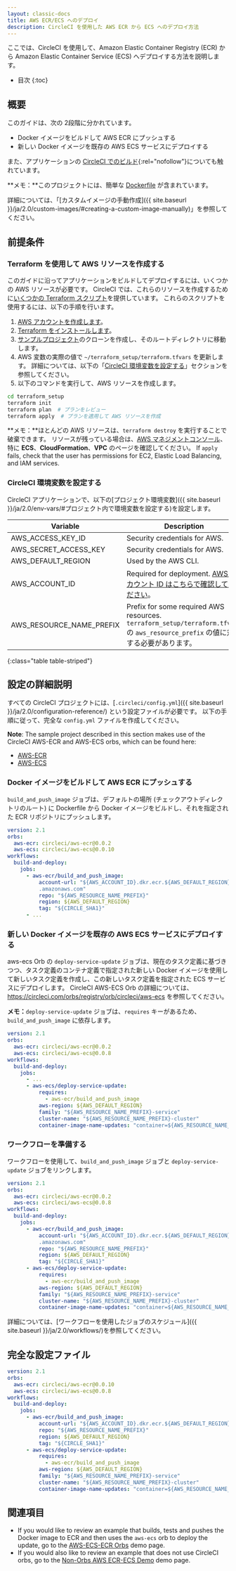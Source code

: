 ```yaml
---
layout: classic-docs
title: AWS ECR/ECS へのデプロイ
description: CircleCI を使用した AWS ECR から ECS へのデプロイ方法
---
```


ここでは、CircleCI を使用して、Amazon Elastic Container Registry (ECR) から Amazon Elastic Container Service (ECS) へデプロイする方法を説明します。

- 目次
{:toc}

## 概要

このガイドは、次の 2段階に分かれています。

- Docker イメージをビルドして AWS ECR にプッシュする
- 新しい Docker イメージを既存の AWS ECS サービスにデプロイする

また、アプリケーションの [CircleCI でのビルド](https://circleci.com/gh/CircleCI-Public/circleci-demo-aws-ecs-ecr){:rel="nofollow"}についても触れています。

**メモ：**このプロジェクトには、簡単な [Dockerfile](https://github.com/CircleCI-Public/circleci-demo-aws-ecs-ecr/blob/master/Dockerfile) が含まれています。

詳細については、「[カスタムイメージの手動作成]({{ site.baseurl }}/ja/2.0/custom-images/#creating-a-custom-image-manually)」を参照してください。

## 前提条件

### Terraform を使用して AWS リソースを作成する

このガイドに沿ってアプリケーションをビルドしてデプロイするには、いくつかの AWS リソースが必要です。 CircleCI では、これらのリソースを作成するために[いくつかの Terraform スクリプト](https://github.com/CircleCI-Public/circleci-demo-aws-ecs-ecr/tree/master/terraform_setup)を提供しています。 これらのスクリプトを使用するには、以下の手順を行います。

1. [AWS アカウントを作成します](https://aws.amazon.com/jp/premiumsupport/knowledge-center/create-and-activate-aws-account/)。
2. [Terraform をインストールします](https://www.terraform.io/)。
3. [サンプルプロジェクト](https://github.com/CircleCI-Public/circleci-demo-aws-ecs-ecr)のクローンを作成し、そのルートディレクトリに移動します。
4. AWS 変数の実際の値で `~/terraform_setup/terraform.tfvars` を更新します。 詳細については、以下の「[CircleCI 環境変数を設定する](#configure-circleci-environment-variables)」セクションを参照してください。
5. 以下のコマンドを実行して、AWS リソースを作成します。

```bash
cd terraform_setup
terraform init
terraform plan  # プランをレビュー
terraform apply  # プランを適用して AWS リソースを作成
```

**メモ：**ほとんどの AWS リソースは、`terraform destroy` を実行することで破棄できます。 リソースが残っている場合は、[AWS マネジメントコンソール](https://console.aws.amazon.com/)、特に **ECS**、**CloudFormation**、**VPC** のページを確認してください。 If `apply` fails, check that the user has permissions for EC2, Elastic Load Balancing, and IAM services.

### CircleCI 環境変数を設定する

CircleCI アプリケーションで、以下の[プロジェクト環境変数]({{ site.baseurl }}/ja/2.0/env-vars/#プロジェクト内で環境変数を設定する)を設定します。

| Variable                   | Description                                                                                                                                                |
| -------------------------- | ---------------------------------------------------------------------------------------------------------------------------------------------------------- |
| AWS_ACCESS_KEY_ID        | Security credentials for AWS.                                                                                                                              |
| AWS_SECRET_ACCESS_KEY    | Security credentials for AWS.                                                                                                                              |
| AWS_DEFAULT_REGION       | Used by the AWS CLI.                                                                                                                                       |
| AWS_ACCOUNT_ID           | Required for deployment. [AWS アカウント ID はこちらで確認してください](https://docs.aws.amazon.com/ja_jp/IAM/latest/UserGuide/console_account-alias.html#FindingYourAWSId)。 |
| AWS_RESOURCE_NAME_PREFIX | Prefix for some required AWS resources. `terraform_setup/terraform.tfvars` の `aws_resource_prefix` の値に対応する必要があります。                                         |
{:class="table table-striped"}

## 設定の詳細説明

すべての CircleCI プロジェクトには、[`.circleci/config.yml`]({{ site.baseurl }}/ja/2.0/configuration-reference/) という設定ファイルが必要です。 以下の手順に従って、完全な `config.yml` ファイルを作成してください。

**Note**: The sample project described in this section makes use of the CircleCI AWS-ECR and AWS-ECS orbs, which can be found here:

- [AWS-ECR](https://circleci.com/orbs/registry/orb/circleci/aws-ecr)
- [AWS-ECS](https://circleci.com/orbs/registry/orb/circleci/aws-ecs)

### Docker イメージをビルドして AWS ECR にプッシュする

`build_and_push_image` ジョブは、デフォルトの場所 (チェックアウトディレクトリのルート) に Dockerfile から Docker イメージをビルドし、それを指定された ECR リポジトリにプッシュします。

```yaml
version: 2.1
orbs:
  aws-ecr: circleci/aws-ecr@0.0.2
  aws-ecs: circleci/aws-ecs@0.0.10
workflows:
  build-and-deploy:
    jobs:
      - aws-ecr/build_and_push_image:
          account-url: "${AWS_ACCOUNT_ID}.dkr.ecr.${AWS_DEFAULT_REGION}
          .amazonaws.com"
          repo: "${AWS_RESOURCE_NAME_PREFIX}"
          region: ${AWS_DEFAULT_REGION}
          tag: "${CIRCLE_SHA1}"
      - ...
```

### 新しい Docker イメージを既存の AWS ECS サービスにデプロイする

aws-ecs Orb の `deploy-service-update` ジョブは、現在のタスク定義に基づきつつ、タスク定義のコンテナ定義で指定された新しい Docker イメージを使用して新しいタスク定義を作成し、この新しいタスク定義を指定された ECS サービスにデプロイします。 CircleCI AWS-ECS Orb の詳細については、https://circleci.com/orbs/registry/orb/circleci/aws-ecs を参照してください。

**メモ：**`deploy-service-update` ジョブは、`requires` キーがあるため、`build_and_push_image` に依存します。

```yaml
version: 2.1
orbs:
  aws-ecr: circleci/aws-ecr@0.0.2
  aws-ecs: circleci/aws-ecs@0.0.8
workflows:
  build-and-deploy:
    jobs:
      - ...
      - aws-ecs/deploy-service-update:
          requires:
            - aws-ecr/build_and_push_image
          aws-region: ${AWS_DEFAULT_REGION}
          family: "${AWS_RESOURCE_NAME_PREFIX}-service"
          cluster-name: "${AWS_RESOURCE_NAME_PREFIX}-cluster"
          container-image-name-updates: "container=${AWS_RESOURCE_NAME_PREFIX}-service,tag=${CIRCLE_SHA1}"
```

### ワークフローを準備する

ワークフローを使用して、`build_and_push_image` ジョブと `deploy-service-update` ジョブをリンクします。

```yaml
version: 2.1
orbs:
  aws-ecr: circleci/aws-ecr@0.0.2
  aws-ecs: circleci/aws-ecs@0.0.8
workflows:
  build-and-deploy:
    jobs:
      - aws-ecr/build_and_push_image:
          account-url: "${AWS_ACCOUNT_ID}.dkr.ecr.${AWS_DEFAULT_REGION}
          .amazonaws.com"
          repo: "${AWS_RESOURCE_NAME_PREFIX}"
          region: ${AWS_DEFAULT_REGION}
          tag: "${CIRCLE_SHA1}"
      - aws-ecs/deploy-service-update:
          requires:
            - aws-ecr/build_and_push_image
          aws-region: ${AWS_DEFAULT_REGION}
          family: "${AWS_RESOURCE_NAME_PREFIX}-service"
          cluster-name: "${AWS_RESOURCE_NAME_PREFIX}-cluster"
          container-image-name-updates: "container=${AWS_RESOURCE_NAME_PREFIX}-service,tag=${CIRCLE_SHA1}"
```

詳細については、[ワークフローを使用したジョブのスケジュール]({{ site.baseurl }}/ja/2.0/workflows/)を参照してください。

## 完全な設定ファイル

```yaml
version: 2.1
orbs:
  aws-ecr: circleci/aws-ecr@0.0.10
  aws-ecs: circleci/aws-ecs@0.0.8
workflows:
  build-and-deploy:
    jobs:
      - aws-ecr/build_and_push_image:
          account-url: "${AWS_ACCOUNT_ID}.dkr.ecr.${AWS_DEFAULT_REGION}.amazonaws.com"
          repo: "${AWS_RESOURCE_NAME_PREFIX}"
          region: ${AWS_DEFAULT_REGION}
          tag: "${CIRCLE_SHA1}"
      - aws-ecs/deploy-service-update:
          requires:
            - aws-ecr/build_and_push_image
          aws-region: ${AWS_DEFAULT_REGION}
          family: "${AWS_RESOURCE_NAME_PREFIX}-service"
          cluster-name: "${AWS_RESOURCE_NAME_PREFIX}-cluster"
          container-image-name-updates: "container=${AWS_RESOURCE_NAME_PREFIX}-service,tag=${CIRCLE_SHA1}"
```

## 関連項目

- If you would like to review an example that builds, tests and pushes the Docker image to ECR and then uses the `aws-ecs` orb to deploy the update, go to the [AWS-ECS-ECR Orbs](https://github.com/CircleCI-Public/circleci-demo-aws-ecs-ecr/tree/orbs) demo page.
- If you would also like to review an example that does not use CircleCI orbs, go to the [Non-Orbs AWS ECR-ECS Demo](https://github.com/CircleCI-Public/circleci-demo-aws-ecs-ecr/tree/without_orbs) demo page.
